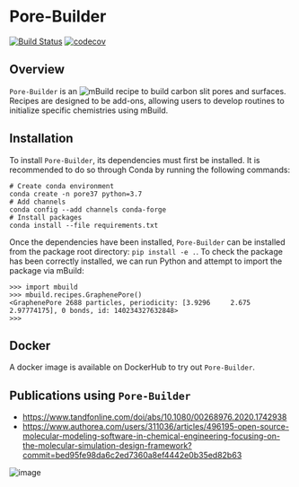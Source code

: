 # Pore-Builder 
[![Build Status](https://dev.azure.com/rayamatsumoto/porebuilder/_apis/build/status/rmatsum836.Pore-Builder?branchName=refs%2Fpull%2F30%2Fmerge)](https://dev.azure.com/rayamatsumoto/porebuilder/_build/latest?definitionId=5&branchName=refs%2Fpull%2F30%2Fmerge)
[![codecov](https://codecov.io/gh/rmatsum836/Pore-Builder/branch/master/graph/badge.svg)](https://codecov.io/gh/rmatsum836/Pore-Builder) <br>

## Overview

`Pore-Builder` is an ![mBuild](http://mosdef-hub.github.io/mbuild/) recipe to build carbon slit pores and surfaces.
Recipes are designed to be add-ons, allowing users to develop routines to initialize specific chemistries using mBuild.

## Installation
To install `Pore-Builder`, its dependencies must first be installed.  It is recommended to do so through Conda by running the
following commands:
```
# Create conda environment
conda create -n pore37 python=3.7
# Add channels
conda config --add channels conda-forge
# Install packages
conda install --file requirements.txt
```
Once the dependencies have been installed, `Pore-Builder` can be installed from the package root directory: `pip install -e .`.
To check the package has been correctly installed, we can run Python and attempt to import the package via mBuild:
```
>>> import mbuild
>>> mbuild.recipes.GraphenePore()
<GraphenePore 2688 particles, periodicity: [3.9296     2.675      2.97774175], 0 bonds, id: 140234327632848>
>>> 
```

## Docker
A docker image is available on DockerHub to try out `Pore-Builder`.

## Publications using `Pore-Builder`
- https://www.tandfonline.com/doi/abs/10.1080/00268976.2020.1742938
- https://www.authorea.com/users/311036/articles/496195-open-source-molecular-modeling-software-in-chemical-engineering-focusing-on-the-molecular-simulation-design-framework?commit=bed95fe98da6c2ed7360a8ef4442e0b35ed82b63

![image](https://user-images.githubusercontent.com/25011342/68546370-838f9880-03a3-11ea-8db6-232c0d7a6dff.png)


